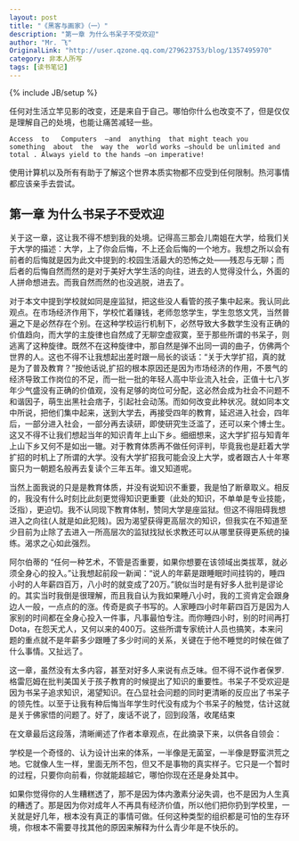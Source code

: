```yaml
---
layout: post
title: "《黑客与画家》（一）"
description: "第一章 为什么书呆子不受欢迎"
author: "Mr. 飞"
OriginalLink: "http://user.qzone.qq.com/279623753/blog/1357495970"
category: 非本人所写
tags: [读书笔记]
---
```

{% include JB/setup %}

任何对生活立竿见影的改变，还是来自于自己。哪怕你什么也改变不了，但是仅仅是理解自己的处境，也能让痛苦减轻一些。

    Access  to   Computers  —and  anything  that might teach you  something  about  the  way the  world works —should be unlimited and total . Always yield to the hands —on imperative!

使用计算机以及所有有助于了解这个世界本质实物都不应受到任何限制。热河事情都应该亲手去尝试。

## 第一章   为什么书呆子不受欢迎

关于这一章，这让我不得不想到我的处境。记得高三那会儿南姐在大学，给我们关于大学的描述：大学，上了你会后悔，不上还会后悔的一个地方。我想之所以会有前者的后悔就是因为此文中提到的:校园生活最大的恐怖之处——残忍与无聊；而后者的后悔自然而然的是对于美好大学生活的向往，进去的人觉得没什么，外面的人拼命想进去。而我自然而然的也没逃脱，进去了。

对于本文中提到学校就如同是座监狱，把这些没人看管的孩子集中起来。我认同此观点。在市场经济作用下，学校忙着赚钱，老师忽悠学生，学生忽悠文凭，当然普遍之下是必然存在个别。在这种学校运行机制下，必然导致大多数学生没有正确的价值趋向，而大学的主旋律也自然成了无聊空虚寂寞，至于那些所谓的书呆子，则逃离了这种旋律。既然不在这种旋律中，那自然是弹不出同一调的曲子，仿佛两个世界的人。这也不得不让我想起出差时跟一局长的谈话：“关于大学扩招，真的就是为了普及教育？”按他话说,扩招的根本原因还是因为市场经济的作用，不景气的经济导致工作岗位的不足，而一批一批的年轻人高中毕业流入社会，正值十七八岁年少气盛没有正确的价值观，没有足够的岗位可分配，这必然会成为社会不问题不和谐因子，萌生出黑社会痞子，引起社会动荡。而如何改变此种状况。就如同本文中所说，把他们集中起来，送到大学去，再接受四年的教育，延迟进入社会，四年后，一部分进入社会，一部分再去读研，即使研究生泛滥了，还可以来个博士生。这又不得不让我们想起当年的知识青年上山下乡。细细想来，这大学扩招与知青年上山下乡又何不是如出一辙。对于教育体质再不做任何评判，毕竟我也是赶着大学扩招的时机上了所谓的大学。没有大学扩招我可能会没上大学，或者跟古人十年寒窗只为一朝题名般再去复读个三年五年。谁又知道呢。

当然上面我说的只是是教育体质，并没有说知识不重要，我是怕了断章取义。相反的，我没有什么时刻比此刻更觉得知识更重要（此处的知识，不单单是专业技能，泛指），更迫切。我不认同现下教育体制，赞同大学是座监狱。但这不得阻碍我想进入之向往(人就是如此犯贱)。因为渴望获得更高层次的知识，但我实在不知道至少目前为止除了去进入一所高层次的监狱找狱长求教还可以从哪里获得更系统的操练。渴求之心如此强烈。

阿尔伯蒂的 “任何一种艺术，不管是否重要，如果你想要在该领域出类拔萃，就必须全身心的投入。”让我想起前段一新闻：“说人的年薪是跟睡眠时间挂钩的，睡四小时的人年薪四百万，八小时的就变成了20万。”貌似当时是有好多人批判是谬论的。其实当时我倒是很理解，而且我自认为我如果睡八小时，我的工资肯定会跟身边人一般，一点点的的涨。传奇是疯子书写的。人家睡四小时年薪四百万是因为人家别的时间都在全身心投入一件事，凡事最怕专注。而你睡四小时，别的时间再打Dota，在怨天尤人，又何以来的400万。这些所谓专家统计人员也搞笑，本来问题的重点就不是年薪多少跟睡了多少时间的关系，关键在于他不睡觉的时候在做了什么事情。又扯远了。

这一章，虽然没有太多内容，甚至对好多人来说有点乏味。但不得不说作者保罗. 格雷厄姆在批判美国关于孩子教育的时候提出了知识的重要性。书呆子不受欢迎是因为书呆子追求知识，渴望知识。在凸显社会问题的同时更清晰的反应出了书呆子的领先性。以至于让我有种后悔当年学生时代没有成为个书呆子的触觉，估计这就是关于佛家悟的问题了。好了，废话不说了，回到段落，收尾结束

在文章最后这段落，清晰阐述了作者本章观点，在此摘录下来，以供各自领会：

学校是一个奇怪的、认为设计出来的体系，一半像是无菌室，一半像是野蛮洪荒之地。它就像人生一样，里面无所不包，但又不是事物的真实样子。它只是一个暂时的过程，只要你向前看，你就能超越它，哪怕你现在还是身处其中。

如果你觉得你的人生糟糕透了，那不是因为体内激素分泌失调，也不是因为人生真的糟透了。那是因为你对成年人不再具有经济价值，所以他们把你扔到学校里，一关就是好几年，根本没有真正的事情可做。任何这种类型的组织都是可怕的生存环境，你根本不需要寻找其他的原因来解释为什么青少年是不快乐的。

